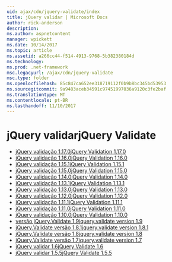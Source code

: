 ```yaml
---
uid: ajax/cdn/jquery-validate/index
title: jQuery validar | Microsoft Docs
author: rick-anderson
description: 
ms.author: aspnetcontent
manager: wpickett
ms.date: 10/14/2017
ms.topic: article
ms.assetid: a266cc44-f514-4913-9768-5b382380184d
ms.technology: 
ms.prod: .net-framework
msc.legacyurl: /ajax/cdn/jquery-validate
msc.type: folder
ms.openlocfilehash: 85c847ca652ee318719112f0b9b8bc345bd53953
ms.sourcegitcommit: 9a9483aceb34591c97451997036a9120c3fe2baf
ms.translationtype: MT
ms.contentlocale: pt-BR
ms.lasthandoff: 11/10/2017
---
```

<a name="jquery-validate"></a><span data-ttu-id="51d24-102">jQuery validar</span><span class="sxs-lookup"><span data-stu-id="51d24-102">jQuery Validate</span></span>
====================
- [<span data-ttu-id="51d24-103">jQuery validação 1.17.0</span><span class="sxs-lookup"><span data-stu-id="51d24-103">jQuery Validation 1.17.0</span></span>](cdnjqueryvalidate1170.md)
- [<span data-ttu-id="51d24-104">jQuery validação 1.16.0</span><span class="sxs-lookup"><span data-stu-id="51d24-104">jQuery Validation 1.16.0</span></span>](cdnjqueryvalidate1160.md)
- [<span data-ttu-id="51d24-105">jQuery validação 1.15.1</span><span class="sxs-lookup"><span data-stu-id="51d24-105">jQuery Validation 1.15.1</span></span>](cdnjqueryvalidate1151.md)
- [<span data-ttu-id="51d24-106">jQuery validação 1.15.0</span><span class="sxs-lookup"><span data-stu-id="51d24-106">jQuery Validation 1.15.0</span></span>](cdnjqueryvalidate1150.md)
- [<span data-ttu-id="51d24-107">jQuery validação 1.14.0</span><span class="sxs-lookup"><span data-stu-id="51d24-107">jQuery Validation 1.14.0</span></span>](cdnjqueryvalidate1140.md)
- [<span data-ttu-id="51d24-108">jQuery validação 1.13.1</span><span class="sxs-lookup"><span data-stu-id="51d24-108">jQuery Validation 1.13.1</span></span>](cdnjqueryvalidate1131.md)
- [<span data-ttu-id="51d24-109">jQuery validação 1.13.0</span><span class="sxs-lookup"><span data-stu-id="51d24-109">jQuery Validation 1.13.0</span></span>](cdnjqueryvalidate1130.md)
- [<span data-ttu-id="51d24-110">jQuery validação 1.12.0</span><span class="sxs-lookup"><span data-stu-id="51d24-110">jQuery Validation 1.12.0</span></span>](cdnjqueryvalidate1120.md)
- [<span data-ttu-id="51d24-111">jQuery validação 1.11.1</span><span class="sxs-lookup"><span data-stu-id="51d24-111">jQuery Validation 1.11.1</span></span>](cdnjqueryvalidate1111.md)
- [<span data-ttu-id="51d24-112">jQuery validação 1.11.0</span><span class="sxs-lookup"><span data-stu-id="51d24-112">jQuery Validation 1.11.0</span></span>](cdnjqueryvalidate111.md)
- [<span data-ttu-id="51d24-113">jQuery validação 1.10.0</span><span class="sxs-lookup"><span data-stu-id="51d24-113">jQuery Validation 1.10.0</span></span>](cdnjqueryvalidate110.md)
- [<span data-ttu-id="51d24-114">versão jQuery.Validate 1.9</span><span class="sxs-lookup"><span data-stu-id="51d24-114">jquery.validate version 1.9</span></span>](cdnjqueryvalidate19.md)
- [<span data-ttu-id="51d24-115">jQuery.Validate versão 1.8.1</span><span class="sxs-lookup"><span data-stu-id="51d24-115">jquery.validate version 1.8.1</span></span>](cdnjqueryvalidate181.md)
- [<span data-ttu-id="51d24-116">jQuery.Validate versão 1.8</span><span class="sxs-lookup"><span data-stu-id="51d24-116">jquery.validate version 1.8</span></span>](cdnjqueryvalidate18.md)
- [<span data-ttu-id="51d24-117">jQuery.Validate versão 1.7</span><span class="sxs-lookup"><span data-stu-id="51d24-117">jquery.validate version 1.7</span></span>](cdnjqueryvalidate17.md)
- [<span data-ttu-id="51d24-118">jQuery validar 1.6</span><span class="sxs-lookup"><span data-stu-id="51d24-118">jQuery Validate 1.6</span></span>](cdnjqueryvalidate16.md)
- [<span data-ttu-id="51d24-119">jQuery validar 1.5.5</span><span class="sxs-lookup"><span data-stu-id="51d24-119">jQuery Validate 1.5.5</span></span>](cdnjqueryvalidate155.md)
